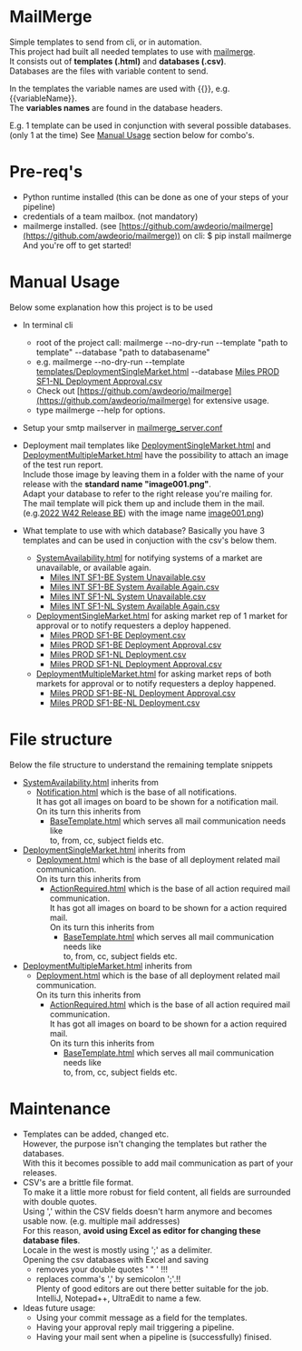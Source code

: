 # MailMerge
Simple templates to send from cli, or in automation.\
This project had built all needed templates to use with [mailmerge](https://github.com/awdeorio/mailmerge).\
It consists out of **templates (.html)** and **databases (.csv)**.\
Databases are the files with variable content to send.

In the templates the variable names are used with {{}}, e.g. {{variableName}}.\
The **variables names** are found in the database headers.

E.g.  1 template can be used in conjunction with several possible databases.\
(only 1 at the time) See [Manual Usage](#manual-usage) section below for combo's.   

# Pre-req's
* Python runtime installed (this can be done as one of your steps of your pipeline)
* credentials of a team mailbox.  (not mandatory)
* mailmerge installed. (see [https://github.com/awdeorio/mailmerge](https://github.com/awdeorio/mailmerge)) on cli: $ pip install mailmerge\
And you're off to get started!
  
# Manual Usage
Below some explanation how this project is to be used
* In terminal cli
  - root of the project call: mailmerge --no-dry-run --template "path to template" --database "path to databasename"
  - e.g. mailmerge --no-dry-run --template [templates/DeploymentSingleMarket.html](./templates/DeploymentSingleMarket.html) --database [Miles PROD SF1-NL Deployment Approval.csv](.Miles%20PROD%20SF1-NL%20Deployment%20Approval.csv)
  - Check out [https://github.com/awdeorio/mailmerge](https://github.com/awdeorio/mailmerge) for extensive usage.
  - type mailmerge --help for options.  
* Setup your smtp mailserver in [mailmerge_server.conf](mailmerge_server.conf) 
* Deployment mail templates like [DeploymentSingleMarket.html](./templates/DeploymentSingleMarket.html) and [DeploymentMultipleMarket.html](./templates/DeploymentMultipleMarket.html) have the possibility to attach an image of the test run report.\
Include those image by leaving them in a folder with the name of your release with the **standard name "image001.png"**.\
Adapt your database to refer to the right release you're mailing for.\
The mail template will pick them up and include them in the mail.\
(e.g.[2022 W42 Release BE](./images/2022%20W42%20Release%20BE)) with the image name [image001.png](./images/2022%20W42%20Release%20BE/image001.png))

* What template to use with which database?  Basically you have 3 templates and can be used in conjuction with the csv's below them.
  - [SystemAvailability.html](./templates/SystemAvailability.html) for notifying systems of a market are unavailable, or available again. 
    - [Miles INT SF1-BE System Unavailable.csv](Miles%20INT%20SF1-BE%20System%20Unavailable.csv) 
    - [Miles INT SF1-BE System Available Again.csv](Miles%20INT%20SF1-BE%20System%20Available%20Again.csv)
    - [Miles INT SF1-NL System Unavailable.csv](Miles%20INT%20SF1-NL%20System%20Unavailable.csv)
    - [Miles INT SF1-NL System Available Again.csv](Miles%20INT%20SF1-NL%20System%20Available%20Again.csv)
  - [DeploymentSingleMarket.html](./templates/DeploymentSingleMarket.html) for asking market rep of 1 market for approval or to notify requesters a deploy happened.  
    - [Miles PROD SF1-BE Deployment.csv](Miles%20PROD%20SF1-BE%20Deployment.csv)
    - [Miles PROD SF1-BE Deployment Approval.csv](Miles%20PROD%20SF1-BE%20Deployment%20Approval.csv)
    - [Miles PROD SF1-NL Deployment.csv](Miles%20PROD%20SF1-NL%20Deployment.csv)
    - [Miles PROD SF1-NL Deployment Approval.csv](Miles%20PROD%20SF1-NL%20Deployment%20Approval.csv)
  - [DeploymentMultipleMarket.html](./templates/DeploymentMultipleMarket.html) for asking market reps of both markets for approval or to notify requesters a deploy happened.
    - [Miles PROD SF1-BE-NL Deployment Approval.csv](Miles%20PROD%20SF1-BE-NL%20Deployment%20Approval.csv)
    - [Miles PROD SF1-BE-NL Deployment.csv](Miles%20PROD%20SF1-BE-NL%20Deployment.csv)

# File structure
Below the file structure to understand the remaining template snippets
- [SystemAvailability.html](./templates/SystemAvailability.html) inherits from 
  - [Notification.html](./templates/layouts/Notification.html) which is the base of all notifications.\
  It has got all images on board to be shown for a notification mail.\
  On its turn this inherits from 
    - [BaseTemplate.html](./templates/layouts/BaseTemplate.html) which serves all mail communication needs like\
    to, from, cc, subject fields etc.
- [DeploymentSingleMarket.html](./templates/DeploymentSingleMarket.html) inherits from
  - [Deployment.html](./templates/layouts/Notification.html) which is the base of all deployment related mail communication.\
  On its turn this inherits from
    - [ActionRequired.html](./templates/layouts/ActionRequired.html) which is the base of all action required mail communication.\
    It has got all images on board to be shown for a action required mail.\
    On its turn this inherits from
      - [BaseTemplate.html](./templates/layouts/BaseTemplate.html) which serves all mail communication needs like\
      to, from, cc, subject fields etc.
- [DeploymentMultipleMarket.html](./templates/DeploymentMultipleMarket.html) inherits from
  - [Deployment.html](./templates/layouts/Notification.html) which is the base of all deployment related mail communication.\
  On its turn this inherits from
    - [ActionRequired.html](./templates/layouts/ActionRequired.html) which is the base of all action required mail communication.\
    It has got all images on board to be shown for a action required mail.\
    On its turn this inherits from
      - [BaseTemplate.html](./templates/layouts/BaseTemplate.html) which serves all mail communication needs like\
      to, from, cc, subject fields etc.

# Maintenance 
* Templates can be added, changed etc.\
However, the purpose isn't changing the templates but rather the databases.\
With this it becomes possible to add mail communication as part of your releases.
* CSV's are a brittle file format.\
To make it a little more robust for field content, all fields are surrounded with double quotes.\
Using ',' within the CSV fields doesn't harm anymore and becomes usable now. (e.g. multiple mail addresses)\
For this reason, **avoid using Excel as editor for changing these database files**.\
Locale in the west is mostly using ';' as a delimiter.\
Opening the csv databases with Excel and saving 
  * removes your double quotes ' " '  !!!
  * replaces comma's ',' by semicolon ';'.!!\
  Plenty of good editors are out there better suitable for the job.\
  IntelliJ, Notepad++, UltraEdit to name a few. 
* Ideas future usage: 
  * Using your commit message as a field for the templates. 
  * Having your approval reply mail triggering a pipeline. 
  * Having your mail sent when a pipeline is (successfully) finised. 